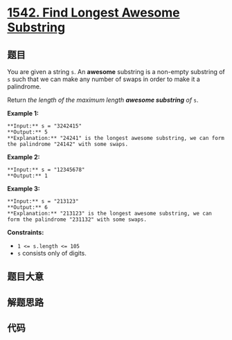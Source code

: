 # [1542. Find Longest Awesome Substring](https://leetcode.com/problems/find-longest-awesome-substring)

## 题目

You are given a string `s`. An **awesome** substring is a non-empty substring
of `s` such that we can make any number of swaps in order to make it a
palindrome.

Return _the length of the maximum length **awesome substring** of_ `s`.



**Example 1:**

    
    
    **Input:** s = "3242415"
    **Output:** 5
    **Explanation:** "24241" is the longest awesome substring, we can form the palindrome "24142" with some swaps.
    

**Example 2:**

    
    
    **Input:** s = "12345678"
    **Output:** 1
    

**Example 3:**

    
    
    **Input:** s = "213123"
    **Output:** 6
    **Explanation:** "213123" is the longest awesome substring, we can form the palindrome "231132" with some swaps.
    



**Constraints:**

  * `1 <= s.length <= 105`
  * `s` consists only of digits.


## 题目大意

## 解题思路

## 代码

```javascript

```
